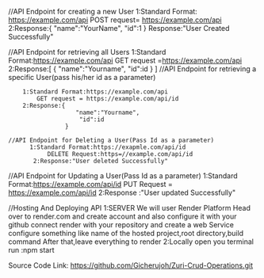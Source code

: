 //API Endpoint for creating a new User
    1:Standard Format: https://example.com/api
        POST request= https://example.com/api
    2:Response:{
                   "name":"YourName",
                   "id":1
                }
      Response:"User Created Successfully"

  //API Endpoint for retrieving all Users
       1:Standard Format:https://example.com/api
           GET request =https://example.com/api
        2:Response:[
                      {
                         "name":"Yourname",
                         "id":id
                      }
                  ]
    //API Endpoint for retrieving a specific User(pass his/her id as a parameter)
    
        1:Standard Format:https://example.com/api
            GET request = https://example.com/api/id
        2:Response:{
                       "name":"Yourname",
                        "id":id
                    }

    //API Endpoint for Deleting a User(Pass Id as a parameter)
          1:Standard Format:https://exapmle.com/api/id
               DELETE Request:https=//example.com/api/id
           2:Response:"User deleted Successfully"
                        
  //API Endpoint for Updating a User(Pass Id as a parameter)
      1:Standard Format:https://example.com/api/id
          PUT Request = https://example.com/api/id
      2:Response :"User updated Successfully"

  //Hosting And Deploying API
          1:SERVER
              We will user Render Platform
              Head over to render.com and create account and also configure it with your github 
              connect render  with your repository and create a web Service
              configure something  like name of the hosted project,root directory,build command
              After that,leave everything to render
          2:Locally
                open you terminal
                run :npm start
                
  Source Code Link: https://github.com/Gicherujoh/Zuri-Crud-Operations.git
              
               
                
                      
